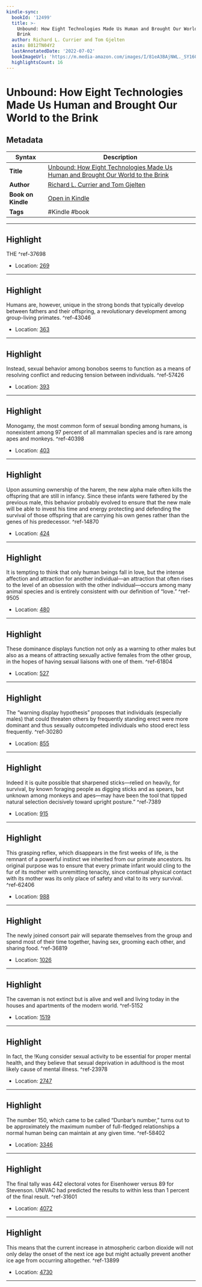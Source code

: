 ```yaml
---
kindle-sync:
  bookId: '12499'
  title: >-
    Unbound: How Eight Technologies Made Us Human and Brought Our World to the
    Brink
  author: Richard L. Currier and Tom Gjelten
  asin: B012TN04Y2
  lastAnnotatedDate: '2022-07-02'
  bookImageUrl: 'https://m.media-amazon.com/images/I/81eA3BAjNWL._SY160.jpg'
  highlightsCount: 16
---
```

# Unbound: How Eight Technologies Made Us Human and Brought Our World to the Brink

## Metadata

| Syntax | Description |
| ---------- | ---------- |
| **Title** | [Unbound: How Eight Technologies Made Us Human and Brought Our World to the Brink](https://www.amazon.com/dp/B012TN04Y2) |
| **Author** | [Richard L. Currier and Tom Gjelten](https://www.amazon.com/Richard-L-Currier/e/B001KHWCAS/ref=dp_byline_cont_ebooks_1) |
| **Book on Kindle** | <a href="kindle://book?action=open&asin=B012TN04Y2" target="_blank">Open in Kindle</a> |
| **Tags** | #Kindle #book |

---

## Highlight

THE ^ref-37698

- Location: [269](kindle://book?action=open&asin=B012TN04Y2&location=269)

---
## Highlight

Humans are, however, unique in the strong bonds that typically develop between fathers and their offspring, a revolutionary development among group-living primates. ^ref-43046

- Location: [363](kindle://book?action=open&asin=B012TN04Y2&location=363)

---
## Highlight

Instead, sexual behavior among bonobos seems to function as a means of resolving conflict and reducing tension between individuals. ^ref-57426

- Location: [393](kindle://book?action=open&asin=B012TN04Y2&location=393)

---
## Highlight

Monogamy, the most common form of sexual bonding among humans, is nonexistent among 97 percent of all mammalian species and is rare among apes and monkeys. ^ref-40398

- Location: [403](kindle://book?action=open&asin=B012TN04Y2&location=403)

---
## Highlight

Upon assuming ownership of the harem, the new alpha male often kills the offspring that are still in infancy. Since these infants were fathered by the previous male, this behavior probably evolved to ensure that the new male will be able to invest his time and energy protecting and defending the survival of those offspring that are carrying his own genes rather than the genes of his predecessor. ^ref-14870

- Location: [424](kindle://book?action=open&asin=B012TN04Y2&location=424)

---
## Highlight

It is tempting to think that only human beings fall in love, but the intense affection and attraction for another individual—an attraction that often rises to the level of an obsession with the other individual—occurs among many animal species and is entirely consistent with our definition of “love.” ^ref-9505

- Location: [480](kindle://book?action=open&asin=B012TN04Y2&location=480)

---
## Highlight

These dominance displays function not only as a warning to other males but also as a means of attracting sexually active females from the other group, in the hopes of having sexual liaisons with one of them. ^ref-61804

- Location: [527](kindle://book?action=open&asin=B012TN04Y2&location=527)

---
## Highlight

The “warning display hypothesis” proposes that individuals (especially males) that could threaten others by frequently standing erect were more dominant and thus sexually outcompeted individuals who stood erect less frequently. ^ref-30280

- Location: [855](kindle://book?action=open&asin=B012TN04Y2&location=855)

---
## Highlight

Indeed it is quite possible that sharpened sticks—relied on heavily, for survival, by known foraging people as digging sticks and as spears, but unknown among monkeys and apes—may have been the tool that tipped natural selection decisively toward upright posture.” ^ref-7389

- Location: [915](kindle://book?action=open&asin=B012TN04Y2&location=915)

---
## Highlight

This grasping reflex, which disappears in the first weeks of life, is the remnant of a powerful instinct we inherited from our primate ancestors. Its original purpose was to ensure that every primate infant would cling to the fur of its mother with unremitting tenacity, since continual physical contact with its mother was its only place of safety and vital to its very survival. ^ref-62406

- Location: [988](kindle://book?action=open&asin=B012TN04Y2&location=988)

---
## Highlight

The newly joined consort pair will separate themselves from the group and spend most of their time together, having sex, grooming each other, and sharing food. ^ref-36819

- Location: [1026](kindle://book?action=open&asin=B012TN04Y2&location=1026)

---
## Highlight

The caveman is not extinct but is alive and well and living today in the houses and apartments of the modern world. ^ref-5152

- Location: [1519](kindle://book?action=open&asin=B012TN04Y2&location=1519)

---
## Highlight

In fact, the !Kung consider sexual activity to be essential for proper mental health, and they believe that sexual deprivation in adulthood is the most likely cause of mental illness. ^ref-23978

- Location: [2747](kindle://book?action=open&asin=B012TN04Y2&location=2747)

---
## Highlight

The number 150, which came to be called “Dunbar’s number,” turns out to be approximately the maximum number of full-fledged relationships a normal human being can maintain at any given time. ^ref-58402

- Location: [3346](kindle://book?action=open&asin=B012TN04Y2&location=3346)

---
## Highlight

The final tally was 442 electoral votes for Eisenhower versus 89 for Stevenson. UNIVAC had predicted the results to within less than 1 percent of the final result. ^ref-31601

- Location: [4072](kindle://book?action=open&asin=B012TN04Y2&location=4072)

---
## Highlight

This means that the current increase in atmospheric carbon dioxide will not only delay the onset of the next ice age but might actually prevent another ice age from occurring altogether. ^ref-13899

- Location: [4730](kindle://book?action=open&asin=B012TN04Y2&location=4730)

---
